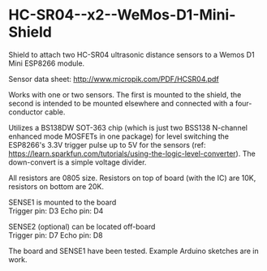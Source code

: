 # HC-SR04--x2--WeMos-D1-Mini-Shield
Shield to attach two HC-SR04 ultrasonic distance sensors to a Wemos D1 Mini ESP8266 module.

Sensor data sheet:  http://www.micropik.com/PDF/HCSR04.pdf

Works with one or two sensors. The first is mounted to the shield, the second is intended to be mounted elsewhere and connected with a four-conductor cable.

Utilizes a BS138DW SOT-363 chip (which is just two BSS138 N-channel enhanced mode MOSFETs in one package) for level switching the ESP8266's 3.3V trigger pulse up to 5V for the sensors (ref: https://learn.sparkfun.com/tutorials/using-the-logic-level-converter). The down-convert is a simple voltage divider.

All resistors are 0805 size. Resistors on top of board (with the IC) are 10K, resistors on bottom are 20K.

SENSE1 is mounted to the board  
Trigger pin:  D3
Echo pin:  D4

SENSE2 (optional) can be located off-board  
Trigger pin:  D7
Echo pin:  D8

The board and SENSE1 have been tested. Example Arduino sketches are in work.
